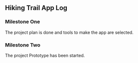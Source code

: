 ## Hiking Trail App Log
### Milestone One

The project plan is done and tools to make the app are selected. 

### Milestone Two

The project Prototype has been started.
